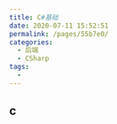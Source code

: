 ```yaml
---
title: C#基础
date: 2020-07-11 15:52:51
permalink: /pages/55b7e0/
categories:
  - 后端
  - CSharp
tags:
  -
---
```


## c
